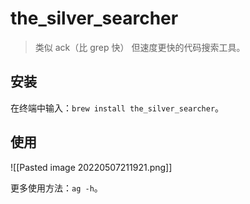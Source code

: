 # the_silver_searcher
> 类似 ack（比 grep 快） 但速度更快的代码搜索工具。

## 安装
  在终端中输入：`brew install the_silver_searcher`。
  
## 使用
![[Pasted image 20220507211921.png]]

更多使用方法：`ag -h`。